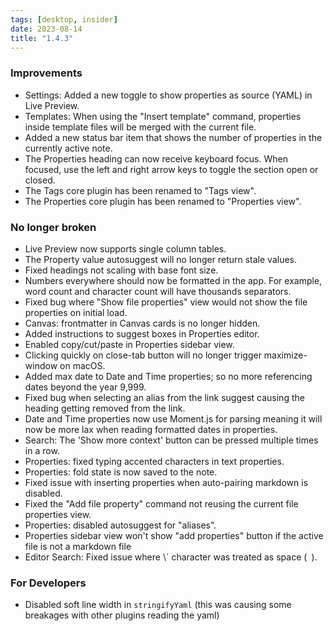 ```yaml
---
tags: [desktop, insider]
date: 2023-08-14
title: "1.4.3"
---
```


### Improvements

- Settings: Added a new toggle to show properties as source (YAML) in Live Preview.
- Templates: When using the "Insert template" command, properties inside template files will be merged with the current file.
- Added a new status bar item that shows the number of properties in the currently active note.
- The Properties heading can now receive keyboard focus. When focused, use the left and right arrow keys to toggle the section open or closed.
- The Tags core plugin has been renamed to "Tags view".
- The Properties core plugin has been renamed to "Properties view".

### No longer broken

- Live Preview now supports single column tables.
- The Property value autosuggest will no longer return stale values.
- Fixed headings not scaling with base font size.
- Numbers everywhere should now be formatted in the app. For example, word count and character count will have thousands separators.
- Fixed bug where "Show file properties" view would not show the file properties on initial load.
- Canvas: frontmatter in Canvas cards is no longer hidden.
- Added instructions to suggest boxes in Properties editor.
- Enabled copy/cut/paste in Properties sidebar view.
- Clicking quickly on close-tab button will no longer trigger maximize-window on macOS.
- Added max date to Date and Time properties; so no more referencing dates beyond the year 9,999.
- Fixed bug when selecting an alias from the link suggest causing the heading getting removed from the link.
- Date and Time properties now use Moment.js for parsing meaning it will now be more lax when reading formatted dates in properties.
- Search: The 'Show more context' button can be pressed multiple times in a row.
- Properties: fixed typing accented characters in text properties.
- Properties: fold state is now saved to the note.
- Fixed issue with inserting properties when auto-pairing markdown is disabled.
- Fixed the "Add file property" command not reusing the current file properties view.
- Properties: disabled autosuggest for "aliases".
- Properties sidebar view won't show "add properties" button if the active file is not a markdown file
- Editor Search: Fixed issue where \´ character was treated as space (` `).

### For Developers

- Disabled soft line width in `stringifyYaml` (this was causing some breakages with other plugins reading the yaml)
